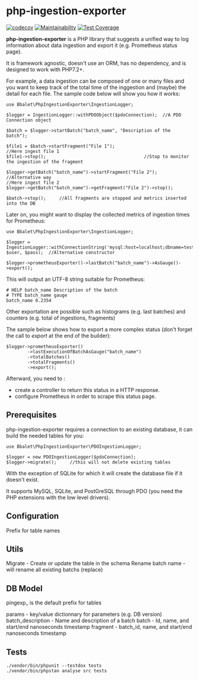 # php-ingestion-exporter

[![codecov](https://codecov.io/gh/bbalet/php-ingestion-exporter/graph/badge.svg?token=49L8O0L3Y5)](https://codecov.io/gh/bbalet/php-ingestion-exporter)
[![Maintainability](https://api.codeclimate.com/v1/badges/c90d88a8a791fd4f6080/maintainability)](https://codeclimate.com/github/bbalet/php-ingestion-exporter/maintainability)
[![Test Coverage](https://api.codeclimate.com/v1/badges/c90d88a8a791fd4f6080/test_coverage)](https://codeclimate.com/github/bbalet/php-ingestion-exporter/test_coverage)

**php-ingestion-exporter** is a PHP library that suggests a unified way to log information about data ingestion and export it (e.g. Prometheus status page).

It is framework agnostic, doesn't use an ORM, has no dependency, and is designed to work with PHP7.2+.

For example, a data ingestion can be composed of one or many files and you want to keep track of the total time of the inggestion and (maybe) the detail for each file.
The sample code below will show you how it works:


    use Bbalet\PhpIngestionExporter\IngestionLogger;

    $logger = IngestionLogger::withPDOObject($pdoConnection);  //A PDO Connection object
    
    $batch = $logger->startBatch("batch_name", "Description of the batch");

    $file1 = $batch->startFragment("File 1");
    //Here ingest file 1
    $file1->stop();                                     //Stop to monitor the ingestion of the fragment

    $logger->getBatch("batch_name")->startFragment("File 2");   //Alternative way
    //Here ingest file 2
    $logger->getBatch("batch_name")->getFragment("File 2")->stop();

    $batch->stop();     //All fragments are stopped and metrics inserted into the DB

Later on, you might want to display the collected metrics of ingestion times for Prometheus:

    use Bbalet\PhpIngestionExporter\IngestionLogger;

    $logger = IngestionLogger::withConnectionString('mysql:host=localhost;dbname=test', $user, $pass);  //Alternative constructor

    $logger->prometheusExporter()->lastBatch("batch_name")->AsGauge()->export();

This will output an UTF-8 string suitable for Prometheus:

    # HELP batch_name Description of the batch
    # TYPE batch_name gauge
    batch_name 0.2354

Other exportation are possible such as histograms (e.g. last batches) and counters (e.g. total of ingestions, fragments)

The sample below shows how to export a more complex status (don't forget the call to *export* at the end of the builder):

    $logger->prometheusExporter()
            ->lastExecutionOfBatchAsGauge("batch_name")
            ->totalBatches()
            ->totalFragments()
            ->export();


Afterward, you need to :
 - create a controller to return this status in a HTTP response.
 - configure Prometheus in order to scrape this status page.

## Prerequisites

php-ingestion-exporter requires a connection to an existing database, it can build the needed tables for you:

    use Bbalet\PhpIngestionExporter\PDOIngestionLogger;

    $logger = new PDOIngestionLogger($pdoConnection);
    $logger->migrate();     //this will not delete existing tables

With the exception of SQLite for which it will create the database file if it doesn't exist.

It supports MySQL, SQLite, and PostGreSQL through PDO (you need the PHP extensions with the low level drivers).

## Configuration

Prefix for table names

## Utils

Migrate - Create or update the table in the schema
Rename batch name - will rename all existing batchs (replace)

## DB Model

pingexp_ is the default prefix for tables

params - key/value dictionnary for parameters (e.g. DB version)
batch_description - Name and description of a batch
batch - Id, name, and start/end nanoseconds timestamp
fragment - batch_id, name, and start/end nanoseconds timestamp

## Tests

    ./vendor/bin/phpunit --testdox tests
    ./vendor/bin/phpstan analyse src tests